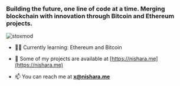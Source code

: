 <h3 align="left">Building the future, one line of code at a time. Merging blockchain with innovation through Bitcoin and Ethereum projects.</h3>

<p align="left"> <img src="https://komarev.com/ghpvc/?username=stoxmod&label=Profile%20views&color=0e75b6&style=flat" alt="stoxmod" /> </p>

- 👨‍💻 Currently learning: Ethereum and Bitcoin

- 💬 Some of my projects are available at [https://nishara.me](https://nishara.me)

- 📫 You can reach me at **x@nishara.me**
